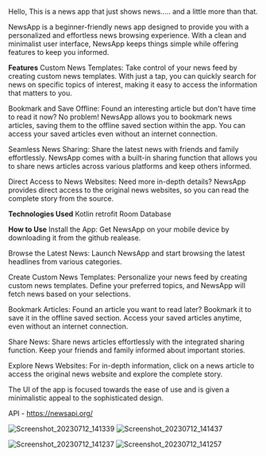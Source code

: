 Hello,
This is a news app that just shows news..... and a little more than that.

NewsApp is a beginner-friendly news app designed to provide you with a personalized and effortless news browsing experience. With a clean and minimalist user interface, NewsApp keeps things simple while offering features to keep you informed.

**Features**
Custom News Templates: Take control of your news feed by creating custom news templates. With just a tap, you can quickly search for news on specific topics of interest, making it easy to access the information that matters to you.

Bookmark and Save Offline: Found an interesting article but don't have time to read it now? No problem! NewsApp allows you to bookmark news articles, saving them to the offline saved section within the app. You can access your saved articles even without an internet connection.

Seamless News Sharing: Share the latest news with friends and family effortlessly. NewsApp comes with a built-in sharing function that allows you to share news articles across various platforms and keep others informed.

Direct Access to News Websites: Need more in-depth details? NewsApp provides direct access to the original news websites, so you can read the complete story from the source.

**Technologies Used**
Kotlin
retrofit
Room Database

**How to Use**
Install the App: Get NewsApp on your mobile device by downloading it from the github realease.

Browse the Latest News: Launch NewsApp and start browsing the latest headlines from various categories.

Create Custom News Templates: Personalize your news feed by creating custom news templates. Define your preferred topics, and NewsApp will fetch news based on your selections.

Bookmark Articles: Found an article you want to read later? Bookmark it to save it in the offline saved section. Access your saved articles anytime, even without an internet connection.

Share News: Share news articles effortlessly with the integrated sharing function. Keep your friends and family informed about important stories.

Explore News Websites: For in-depth information, click on a news article to access the original news website and explore the complete story.

The UI of the app is focused towards the ease of use and is given a minimalistic appeal to the sophisticated design.

 API - https://newsapi.org/

 ![Screenshot_20230712_141339](https://github.com/rishiCz/News-App/assets/98217604/3937cf0b-7383-46f1-88c1-bf5fb17bb78d) ![Screenshot_20230712_141437](https://github.com/rishiCz/News-App/assets/98217604/cfb4aa7a-ab6c-44b9-bffc-06f1a443b251)

![Screenshot_20230712_141237](https://github.com/rishiCz/News-App/assets/98217604/89ff66de-70e6-4b02-ba95-30cba25ee824)
![Screenshot_20230712_141257](https://github.com/rishiCz/News-App/assets/98217604/36be5034-e499-4bef-9ec2-c91acec269f2)


